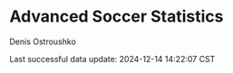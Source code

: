 # Advanced Soccer Statistics
Denis Ostroushko

<!-- gfm -->

Last successful data update: 2024-12-14 14:22:07 CST
